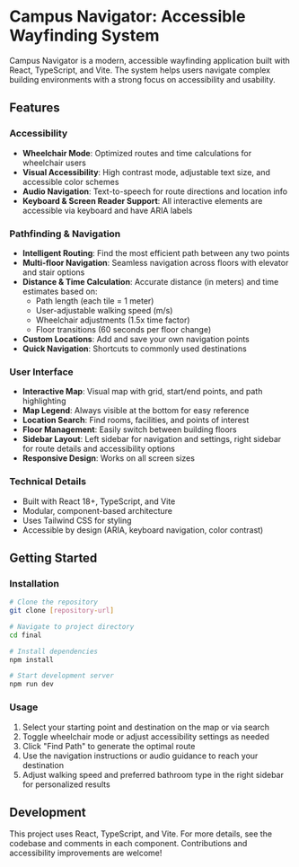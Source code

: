 # Campus Navigator: Accessible Wayfinding System

Campus Navigator is a modern, accessible wayfinding application built with React, TypeScript, and Vite. The system helps users navigate complex building environments with a strong focus on accessibility and usability.

## Features

### Accessibility
- **Wheelchair Mode**: Optimized routes and time calculations for wheelchair users
- **Visual Accessibility**: High contrast mode, adjustable text size, and accessible color schemes
- **Audio Navigation**: Text-to-speech for route directions and location info
- **Keyboard & Screen Reader Support**: All interactive elements are accessible via keyboard and have ARIA labels

### Pathfinding & Navigation
- **Intelligent Routing**: Find the most efficient path between any two points
- **Multi-floor Navigation**: Seamless navigation across floors with elevator and stair options
- **Distance & Time Calculation**: Accurate distance (in meters) and time estimates based on:
  - Path length (each tile = 1 meter)
  - User-adjustable walking speed (m/s)
  - Wheelchair adjustments (1.5x time factor)
  - Floor transitions (60 seconds per floor change)
- **Custom Locations**: Add and save your own navigation points
- **Quick Navigation**: Shortcuts to commonly used destinations

### User Interface
- **Interactive Map**: Visual map with grid, start/end points, and path highlighting
- **Map Legend**: Always visible at the bottom for easy reference
- **Location Search**: Find rooms, facilities, and points of interest
- **Floor Management**: Easily switch between building floors
- **Sidebar Layout**: Left sidebar for navigation and settings, right sidebar for route details and accessibility options
- **Responsive Design**: Works on all screen sizes

### Technical Details
- Built with React 18+, TypeScript, and Vite
- Modular, component-based architecture
- Uses Tailwind CSS for styling
- Accessible by design (ARIA, keyboard navigation, color contrast)

## Getting Started

### Installation

```bash
# Clone the repository
git clone [repository-url]

# Navigate to project directory
cd final

# Install dependencies
npm install

# Start development server
npm run dev
```

### Usage
1. Select your starting point and destination on the map or via search
2. Toggle wheelchair mode or adjust accessibility settings as needed
3. Click "Find Path" to generate the optimal route
4. Use the navigation instructions or audio guidance to reach your destination
5. Adjust walking speed and preferred bathroom type in the right sidebar for personalized results

## Development

This project uses React, TypeScript, and Vite. For more details, see the codebase and comments in each component. Contributions and accessibility improvements are welcome!
